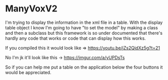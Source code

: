 # ManyVoxV2




I'm trying to display the information in the xml file in a table. With the display table object I know I'm going to have "to set the model" by making a class
and then a subclass but this framework is so under documented that there's hardly any code that works or code that can display how this works. 

If you compiled this it would look like => https://youtu.be/jZs2QjdXz5g?t=21


No I'm jk it'll look like this -> https://imgur.com/a/yUPDsTs

So if you can help me put a table on the application below the four buttons it would be appreciated. 
